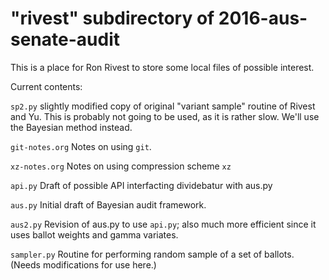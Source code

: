 # "rivest" subdirectory of 2016-aus-senate-audit

This is a place for Ron Rivest to store some local files of possible interest.

Current contents:

``sp2.py``              slightly modified copy of original "variant sample" routine of Rivest and Yu.
                        This is probably not going to be used, as it is rather slow.
                        We'll use the Bayesian method instead.

``git-notes.org``       Notes on using ``git``.

``xz-notes.org``        Notes on using compression scheme ``xz``

``api.py``              Draft of possible API interfacting dividebatur with aus.py

``aus.py``              Initial draft of Bayesian audit framework.

``aus2.py``             Revision of aus.py to use ``api.py``; also much more efficient since it uses ballot weights and gamma variates.

``sampler.py``          Routine for performing random sample of a set of ballots. (Needs modifications for use here.)




